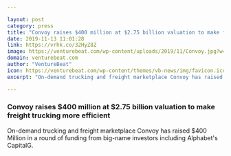 ```yaml
---

layout: post
category: press
title: "Convoy raises $400 million at $2.75 billion valuation to make freight trucking more efficient"
date: 2019-11-13 11:01:28
link: https://vrhk.co/32HyZ8Z
image: https://venturebeat.com/wp-content/uploads/2019/11/Convoy.jpg?w=1200&strip=all
domain: venturebeat.com
author: "VentureBeat"
icon: https://venturebeat.com/wp-content/themes/vb-news/img/favicon.ico
excerpt: "On-demand trucking and freight marketplace Convoy has raised $400 Million in a round of funding from big-name investors including Alphabet's CapitalG."

---
```


### Convoy raises $400 million at $2.75 billion valuation to make freight trucking more efficient

On-demand trucking and freight marketplace Convoy has raised $400 Million in a round of funding from big-name investors including Alphabet's CapitalG.